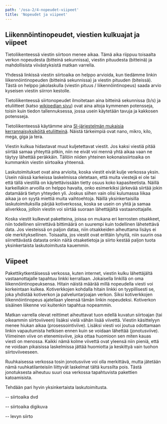 ```yaml
---
path: '/osa-2/4-nopeudet-viipeet'
title: 'Nopeudet ja viipeet'
---
```



## Liikennöintinopeudet, viestien kulkuajat ja viipeet


Tietoliikenteessä viestin siirtoon menee aikaa. Tämä aika riippuu toisaalta verkon nopeudesta (bitteinä sekunnissa), viestin pituudesta (bitteinä) ja mahdollisista viivästyksistä matkan varrella.

Yhdessä linkissä viestin siirtoaika on helppo arvioida, kun tiedämme linkin liikennöintinopeuden (bitteinä sekunnissa) ja viestin pituuden (biteissä). Tästä on helppo jakolaskulla (viestin pituus / liikennöintinopeus) saada arvio kyseisen viestin siirron kestolle.

Tietoliikenteessä siirtonopeudet ilmoitetaan aina bitteinä sekunnissa (b/s) ja etuliitteet (katso [wikipedian sivu](https://fi.wikipedia.org/wiki/Mittayksik%C3%B6n_etuliite)) ovat aina aitoja kymmenen potensseja, toisin kuin tiedon tallennuksessa, jossa usein käytetään tavuja ja kakkosen potensseja.

Tietoliikenteessä käytämme aina [SI-järjestelmän mukaisia kerrannaisyksiköitä etuliitteinä](https://fi.wikipedia.org/wiki/Kansainv%C3%A4linen_yksikk%C3%B6j%C3%A4rjestelm%C3%A4#Kerrannaisyksik%C3%B6t). Näistä tärkeimpiä ovat nano, mikro, kilo, mega, giga ja tera.

Viestin kulkua hidastavat muut kuljetettavat viestit. Jos kaksi viestiä pitää siirtää samaa yhteyttä pitkin, niin ne eivät voi mennä yhtä aikaa vaan ne täytyy lähettää peräkkäin. Tällöin niiden yhteinen kokonaissiirtoaika on kummankin viestin siirtoaika yhteensä.

Laskutoimitukset ovat aina arvioita, koska viestit eivät kulje verkossa yksin. Usein näissä karkeissa laskelmissa oletetaan, että muita viestejä ei ole tai että tällä viestillä on käytettävissään tietty osuus koko kapasiteetista. Näillä karkeillakin arvoilla on helppo havaita, onko esimerkiksi järkevää siirtää jokin datamäärä tietyn yhteyden yli. Joskus siihen vain olisi kulumassa liikaa aikaa ja on syytä miettiä muita vaihtoehtoja. Näillä yksinkertaisilla laskutoimituksilla pärjää kotiverkossa, koska se usein on yhtä ja samaa aliverkkoa, jolloin viestin voi siirtää suoraan lähettäjältä vastaanottajalle.

Koska viestit kulkevat paketteina, joissa on mukana eri kerrosten otsakkeet, niin todellinen siirrettävä bittimäärä on suurempi kuin todellinen lähetettävä data. Jos viesteissä on paljon dataa, niin otsakkeiden aiheuttama lisäys ei ole merkityksellinen. Toisaalta, jos viestit ovat erittäin lyhyitä, niin suurin osa siirrettävästä datasta onkin näitä otsaketietoja ja siirto kestää paljon tuota yksinkertaista laskutoimitusta kauemmin.


## Viipeet

Pakettikytkentäisessä verkossa, kuten internet, viestin kulku lähettäjältä vastaanottajalle tapahtuu linkki  kerrallaan. Jokaisella linkillä on oma liikennöintinopeuksensa. Hitain näistä määrää millä nopeudella viesti voi korkeintaan kulkea. Kotiverkkojen kohdalla hitain linkki on tyypillisesti se, joka yhdistää kotiverkon ja palveluntarjoajan verkon. Siksi kotiverkkojen liikennöintinopeus ajatellaan yleensä tämän linkin nopeudeksi. Kotiverkon sisäinen liikenne voi kuitenkin tapahtua nopeammin.

Matkan varrella olevat reittimet aiheuttavat tuon edellä kuvatun siirtoajan (tai oikeammin siirtoviiveen) lisäksi vielä vähän lisää viivettä. Viestin käsittelyyn menee hiukan aikaa (prosessointiviive). Lisäksi viesti voi joutua odottamaan linkin vapautumista hetkisen ennen kuin se voidaan lähettää (jonotusviive). Viimeinen viive on etenemisviive, joka ottaa huomioon sen miten kauas viesti on menossa. Kaikki nämä kolme viivettä ovat yleensä niin pieniä, että ne voidaan pikaisissa laskelmissa jättää huomiotta ja keskittyä vain tuohon siirtoviiveeseen.

Ruuhkaisessa verkossa tosin jonotusviive voi olla merkittävä, mutta jätetään nämä ruuhkatilanteisiin liittyvät laskelmat tältä kurssilta pois. Tästä jonotuksesta aiheutuu suuri osa verkossa tapahtuvista pakettien katoamisista.


Tehdään pari hyvin yksinkertaista laskutoimitusta.


-- siirtoaika dvd
<quiznator id="5c7d121314524713f95a6d1f"></quiznator>


-- siirtoaika digikuva
<quiznator id="5c7d1624ddb6b814af327841"></quiznator>


-- levyn siirto
<quiznator id="5c7e246114524713f95a6fc9"></quiznator>
